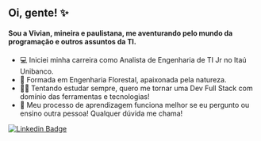 ## Oi, gente! ✨

#### Sou a Vivian, mineira e paulistana, me aventurando pelo mundo da programação e outros assuntos da TI. 

- 💻 Iniciei minha carreira como Analista de Engenharia de TI Jr no Itaú Unibanco.
- 🌱 Formada em Engenharia Florestal, apaixonada pela natureza.
- ✍🏽 Tentando estudar sempre, quero me tornar uma Dev Full Stack com domínio das ferramentas e tecnologias!
- 🎲 Meu processo de aprendizagem funciona melhor se eu pergunto ou ensino outra pessoa! Qualquer dúvida me chama!

[![Linkedin Badge](https://img.shields.io/badge/-LinkedIn-blue?style=flat-square&logo=Linkedin&logoColor=white&link=https://www.linkedin.com/in/vivian-nakano/)](https://www.linkedin.com/in/vivian-nakano/)
